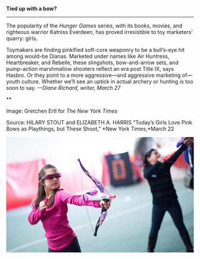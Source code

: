 **Tied up with a bow?**

****

The popularity of the *Hunger Games* series, with its books, movies, and righteous warrior Katniss Everdeen, has proved irresistible to toy marketers’ quarry: girls. 

Toymakers are finding pinkified soft-core weaponry to be a bull’s-eye hit among would-be Dianas. Marketed under names like Air Huntress, Heartbreaker, and Rebelle, these slingshots, bow-and-arrow sets, and pump-action marshmallow shooters reflect an era post Title IX, says Hasbro. Or they point to a more aggressive—and aggressive marketing of—youth culture. Whether we’ll see an uptick in actual archery or hunting is too soon to say. *—Diane Richard, writer, March 27*

**

Image: Gretchen Ertl for *The New York Times*

Source: HILARY STOUT and ELIZABETH A. HARRIS “Today’s Girls Love Pink Bows as Playthings, but These Shoot,” *New York Times,*March 22

![](../images/14-03-26_64.62_DianaEDIT-1.jpeg)
